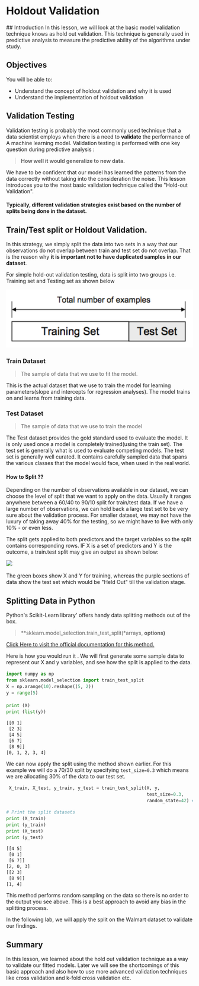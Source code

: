 
# Holdout Validation

## Introduction
In this lesson, we will look at the basic model validation technique knows as hold out validation. This technique is generally used in predictive analysis to measure the predictive ability of the algorithms under study. 

## Objectives
You will be able to:

* Understand the concept of holdout validation and why it is used
* Understand the implementation of  holdout validation

## Validation Testing 

Validation testing is probably the most commonly used technique that a data scientist employs when there is  a need to **validate** the performance of A machine learning model. Validation testing is performed with one key question during predictive analysis : 

> **How well it would generalize to new data.**

We have to be confident that our model has learned the patterns from the data correctly without taking into the consideration the noise. This lesson introduces you to the most basic validation technique called the "Hold-out Validation". 


#### Typically, different validation strategies exist based on the number of splits being done in the dataset.

## Train/Test split or Holdout Validation.

In this strategy, we simply split the data into two sets in a way that our observations do not overlap between train and test set do not overlap. That is the reason why **it is important not to have duplicated samples in our dataset**.


For simple hold-out validation testing, data is split into two groups i.e. Training set and Testing set as shown below

![](images/tt.png)

### Train Dataset 

>The sample of data that we use to fit the model.

This is the actual dataset that we use to train the model for learning parameters(slope and intercepts for regression analyses). The model trains on and learns from training data.

### Test Dataset

> The sample of data that we use to train the model 

The Test dataset provides the gold standard used to evaluate the model. It is only used once a model is completely trained(using the train set). The test set is generally what is used to evaluate competing models. The test set is generally well curated. It contains carefully sampled data that spans the various classes that the model would face, when used in the real world.

#### How to Split ??

Depending on the number of observations available in our dataset, we can choose the level of split that we want to apply on the data. Usually it ranges anywhere between a 60/40 to 90/10 split for train/test data. If we have a large number of observations, we can hold back a large test set to be very sure about the validation process. For smaller dataset, we may not have the luxury of taking away 40% for the testing, so we might have to live with only  10% - or even less.

The split gets applied to both predictors and the target variables so the split contains corresponding rows. IF X is a set of predictors and Y is the outcome, a train.test split may give an output as shown below:

<img src="xy.svg" width=400>

The green boxes show X and Y for training, whereas the purple sections of data show the test set which would be "Held Out" till the validation stage. 

## Splitting Data in Python 

Python's Scikit-Learn library' offers handy data splitting methods out of the box. 
> **sklearn.model_selection.train_test_split(*arrays, **options)**

[Click Here to visit the official documentation for this method.](http://scikit-learn.org/stable/modules/generated/sklearn.model_selection.train_test_split.html)

Here is how you would run it . We will first generate some sample data to represent our X and y variables, and see how the split is applied to the data. 


```python
import numpy as np
from sklearn.model_selection import train_test_split
X = np.arange(10).reshape((5, 2))
y = range(5)

print (X)
print (list(y))
```

    [[0 1]
     [2 3]
     [4 5]
     [6 7]
     [8 9]]
    [0, 1, 2, 3, 4]


We can now apply the split using the method shown earlier. For this example we will do a 70/30 split by specifying  `test_size=0.3` which means we are allocating 30% of the data to our test set. 


```python
 X_train, X_test, y_train, y_test = train_test_split(X, y, 
                                                     test_size=0.3, 
                                                     random_state=42) # for reproducility
```


```python
# Print the split datasets
print (X_train)
print (y_train)
print (X_test)
print (y_test)
```

    [[4 5]
     [0 1]
     [6 7]]
    [2, 0, 3]
    [[2 3]
     [8 9]]
    [1, 4]


This method performs random sampling on the data so there is no order to the output you see above. This is a best approach to avoid any bias in the splitting process. 

In the following lab, we will apply the split on the Walmart dataset to validate our findings. 

## Summary 

In this lesson, we learned about the hold out validation technique as a way to validate our fitted models. Later we will see the shortcomings of this basic approach and also how to use more advanced validation techniques like cross validation and k-fold cross validation etc.  
